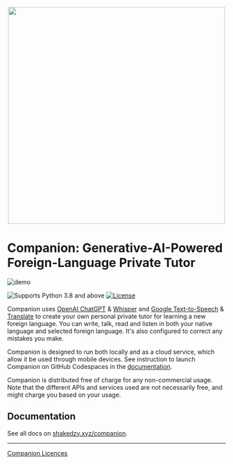 <p align="center">
  <img src="static/logo.png" style="width: 500px;">
</p>

# Companion: Generative-AI-Powered Foreign-Language Private Tutor

![demo](docs/images/demo.gif)

![Supports Python 3.8 and above](https://img.shields.io/badge/Python-%3E=3.8-green?style=for-the-badge)
[![License](https://img.shields.io/badge/License-CC%20BY--NC%204.0-blue?style=for-the-badge)](https://creativecommons.org/licenses/by-nc/4.0/)

Companion uses [OpenAI ChatGPT](https://chat.openai.com) & [Whisper](https://openai.com/research/whisper) and 
[Google Text-to-Speech](https://cloud.google.com/text-to-speech) & 
[Translate](https://translate.google.com/) to create your own personal
private tutor for learning a new foreign language. You can write, talk, read and listen 
in both your native language and selected foreign language. It's also configured to correct any mistakes you make.

Companion is designed to run both locally and as a cloud service, which allow it be used through mobile devices. 
See instruction to launch Companion on GitHub Codespaces in the [documentation](https://shakedzy.xyz/companion).

Companion is distributed free of charge for any non-commercial usage. Note that the different APIs
and services used are not necessarily free, and might charge you based on your usage. 

## Documentation
See all docs on [shakedzy.xyz/companion](http://shakedzy.xyz/companion).

---

[Companion Licences](/docs/licenses.md)
